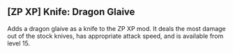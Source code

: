## [ZP XP] Knife: Dragon Glaive

Adds a dragon glaive as a knife to the ZP XP mod. It deals the most damage out of the stock knives, has appropriate attack speed, and is available from level 15.